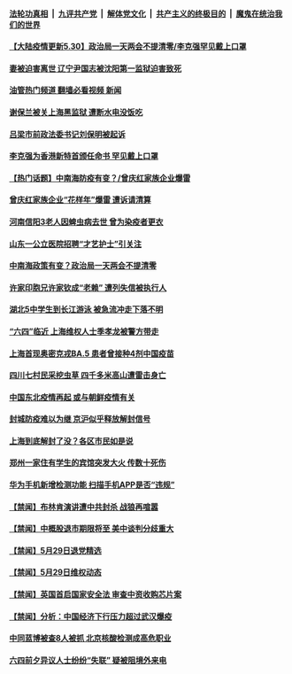 ####  [法轮功真相](../../../../basic/blob/master/README.md?t=05302301) &nbsp;|&nbsp; [九评共产党](../../../../9ping.md/blob/master/README.md?t=05302301) &nbsp;|&nbsp; [解体党文化](../../../../jtdwh.md/blob/master/README.md?t=05302301)  &nbsp;|&nbsp; [共产主义的终极目的](../../../../gczydzjmd.md/blob/master/README.md?t=05302301) &nbsp;|&nbsp; [魔鬼在统治我们的世界](../../../../mgztzwmdsj.md/blob/master/README.md?t=05302301) 

#### [【大陆疫情更新5.30】政治局一天两会不提清零/李克强罕见戴上口罩](../pages/prog204/a103435848.md?t=05302301) 

#### [妻被迫害离世 辽宁尹国志被沈阳第一监狱迫害致死](../pages/prog204/a103441918.md?t=05302301) 

#### [油管热门频道 翻墙必看视频 新闻](http://45.76.130.85:81/youtube.html?05302301)

#### [谢保兰被关上海黑监狱 遭断水电没饭吃](../pages/prog204/a103442012.md?t=05302301) 

#### [吕梁市前政法委书记刘保明被起诉](../pages/prog204/a103441969.md?t=05302301) 

#### [李克强为香港新特首颁任命书 罕见戴上口罩](../pages/prog204/a103441997.md?t=05302301) 

#### [【热门话题】中南海防疫有变？/曾庆红家族企业爆雷](../pages/prog204/a103441989.md?t=05302301) 

#### [曾庆红家族企业“花样年”爆雷 遭诉请清算](../pages/prog204/a103441982.md?t=05302301) 

#### [河南信阳3老人因蜱虫病去世 曾为染疫者更衣](../pages/prog204/a103441928.md?t=05302301) 

#### [山东一公立医院招聘“才艺护士”引关注](../pages/prog204/a103441959.md?t=05302301) 

#### [中南海政策有变？政治局一天两会不提清零](../pages/prog204/a103441935.md?t=05302301) 

#### [许家印胞兄许家钦成“老赖” 遭列失信被执行人](../pages/prog204/a103441929.md?t=05302301) 

#### [湖北5中学生到长江游泳 被急流冲走下落不明](../pages/prog204/a103441862.md?t=05302301) 


#### [“六四”临近 上海维权人士季孝龙被警方带走](../pages/prog204/a103441832.md?t=05302301) 

#### [上海首现奥密克戎BA.5 患者曾接种4剂中国疫苗](../pages/prog204/a103441802.md?t=05302301) 

#### [四川七村民采挖虫草 四千多米高山遭雷击身亡](../pages/prog204/a103441765.md?t=05302301) 

#### [中国东北疫情再起 或与朝鲜疫情有关](../pages/prog204/a103441697.md?t=05302301) 

#### [封城防疫难以为继 京沪似乎释放解封信号](../pages/prog204/a103441570.md?t=05302301) 

#### [上海到底解封了没？各区市民如是说](../pages/prog204/a103441578.md?t=05302301) 

#### [郑州一家住有学生的宾馆突发大火 传数十死伤](../pages/prog204/a103441631.md?t=05302301) 

#### [华为手机新增检测功能 扫描手机APP是否“违规”](../pages/prog204/a103441596.md?t=05302301) 

#### [【禁闻】布林肯演讲遭中共封杀 战狼再喧嚣](../pages/prog204/a103441576.md?t=05302301) 


#### [【禁闻】中概股退市期限将至 美中谈判分歧重大](../pages/prog204/a103441563.md?t=05302301) 

#### [【禁闻】5月29日退党精选](../pages/prog204/a103441555.md?t=05302301) 

#### [【禁闻】5月29日维权动态](../pages/prog204/a103441553.md?t=05302301) 

#### [【禁闻】英国首启国家安全法 审查中资收购芯片案](../pages/prog204/a103441561.md?t=05302301) 

#### [【禁闻】分析：中国经济下行压力超过武汉爆疫](../pages/prog204/a103441559.md?t=05302301) 

#### [中同蓝博被查8人被抓 北京核酸检测成高危职业](../pages/prog204/a103441544.md?t=05302301) 

#### [六四前夕异议人士纷纷“失联” 疑被阻境外来电](../pages/prog204/a103441543.md?t=05302301) 

<img src='http://gfw-breaker.win/goodnews/indexes/prog204.md' width='0px' height='0px'/>
